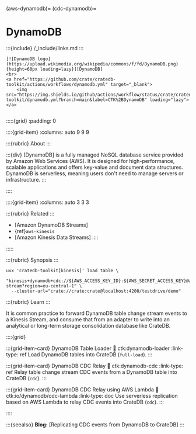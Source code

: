 (aws-dynamodb)=
(cdc-dynamodb)=
# DynamoDB

:::{include} /_include/links.md
:::

```{div} .float-right .text-right
[![DynamoDB logo](https://upload.wikimedia.org/wikipedia/commons/f/fd/DynamoDB.png){height=60px loading=lazy}][DynamoDB]
<br>
<a href="https://github.com/crate/cratedb-toolkit/actions/workflows/dynamodb.yml" target="_blank">
    <img src="https://img.shields.io/github/actions/workflow/status/crate/cratedb-toolkit/dynamodb.yml?branch=main&label=CTK%2BDynamoDB" loading="lazy"></a>
```
```{div} .clearfix
```

:::::{grid}
:padding: 0

::::{grid-item}
:columns: auto 9 9 9

:::{rubric} About
:::

:::{div}
[DynamoDB] is a fully managed NoSQL database service provided by Amazon Web Services (AWS).
It is designed for high-performance, scalable applications and offers key-value and
document data structures. DynamoDB is serverless, meaning users don't need to manage
servers or infrastructure.
:::

::::

::::{grid-item}
:columns: auto 3 3 3

:::{rubric} Related
:::
- [Amazon DynamoDB Streams]
- {ref}`aws-kinesis`
- [Amazon Kinesis Data Streams]
::::

:::::


:::{rubric} Synopsis
:::

```shell
uvx 'cratedb-toolkit[kinesis]' load table \
  "kinesis+dynamodb+cdc://${AWS_ACCESS_KEY_ID}:${AWS_SECRET_ACCESS_KEY}@aws/cdc-stream?region=eu-central-1" \
  --cluster-url="crate://crate:crate@localhost:4200/testdrive/demo"
```

:::{rubric} Learn
:::

It is common practice to forward DynamoDB table change stream events to a
Kinesis Stream, and consume that from an adapter to write into an analytical
or long-term storage consolidation database like CrateDB.

::::{grid}

:::{grid-item-card} DynamoDB Table Loader
:link: ctk:dynamodb-loader
:link-type: ref
Load DynamoDB tables into CrateDB (`full-load`).
:::

:::{grid-item-card} DynamoDB CDC Relay
:link: ctk:dynamodb-cdc
:link-type: ref
Relay table change stream CDC events from a DynamoDB table into CrateDB (`cdc`).
:::

:::{grid-item-card} DynamoDB CDC Relay using AWS Lambda
:link: ctk:io/dynamodb/cdc-lambda
:link-type: doc
Use serverless replication based on AWS Lambda to
relay CDC events into CrateDB (`cdc`).
:::

::::

:::{seealso}
**Blog:** [Replicating CDC events from DynamoDB to CrateDB]
:::
